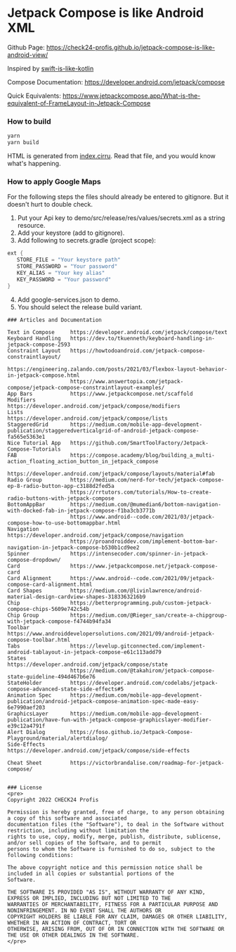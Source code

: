# Jetpack Compose is like Android XML

Github Page: https://check24-profis.github.io/jetpack-compose-is-like-android-view/


Inspired by [swift-is-like-kotlin](http://nilhcem.github.io/swift-is-like-kotlin/)

Compose Documentation: https://developer.android.com/jetpack/compose

Quick Equivalents: https://www.jetpackcompose.app/What-is-the-equivalent-of-FrameLayout-in-Jetpack-Compose

### How to build

```bash
yarn
yarn build
```

HTML is generated from [index.cirru](index.cirru).
Read that file, and you would know what's happening.


### How to apply Google Maps

For the following steps the files should already be entered to gitignore. But it doesn't hurt to double check.

1. Put your Api key to demo/src/release/res/values/secrets.xml as a string resource.
2. Add your keystore (add to gitignore).
3. Add following to secrets.gradle (project scope):

```groovy
ext {
   STORE_FILE = "Your keystore path"
   STORE_PASSWORD = "Your password"
   KEY_ALIAS = "Your key alias"
   KEY_PASSWORD = "Your password"
}
```
   
4. Add google-services.json to demo.
5. You should select the release build variant.

```
### Articles and Documentation

Text in Compose     https://developer.android.com/jetpack/compose/text
Keyboard Handling   https://dev.to/tkuenneth/keyboard-handling-in-jetpack-compose-2593
Constraint Layout   https://howtodoandroid.com/jetpack-compose-constraintlayout/
                    https://engineering.zalando.com/posts/2021/03/flexbox-layout-behavior-in-jetpack-compose.html
                    https://www.answertopia.com/jetpack-compose/jetpack-compose-constraintlayout-examples/
App Bars            https://www.jetpackcompose.net/scaffold
Modifiers           https://developer.android.com/jetpack/compose/modifiers
Lists               https://developer.android.com/jetpack/compose/lists
StaggeredGrid       https://medium.com/mobile-app-development-publication/staggeredverticalgrid-of-android-jetpack-compose-fa565e5363e1
Nice Tutorial App   https://github.com/SmartToolFactory/Jetpack-Compose-Tutorials
FAB                 https://compose.academy/blog/building_a_multi-action_floating_action_button_in_jetpack_compose
                    https://developer.android.com/jetpack/compose/layouts/material#fab
Radio Group         https://medium.com/nerd-for-tech/jetpack-compose-ep-8-radio-button-app-c3188d2fed5a
                    https://rrtutors.com/tutorials/How-to-create-radio-buttons-with-jetpack-compose
BottomAppBar        https://medium.com/@mumedian6/bottom-navigation-with-docked-fab-in-jetpack-compose-f1ba3cb3771b
                    https://www.android--code.com/2021/03/jetpack-compose-how-to-use-bottomappbar.html
Navigation          https://developer.android.com/jetpack/compose/navigation
                    https://proandroiddev.com/implement-bottom-bar-navigation-in-jetpack-compose-b530b1cd9ee2
Spinner             https://intensecoder.com/spinner-in-jetpack-compose-dropdown/
Card                https://www.jetpackcompose.net/jetpack-compose-card
Card Alignment      https://www.android--code.com/2021/09/jetpack-compose-card-alignment.html
Card Shapes         https://medium.com/@livinlawrence/android-material-design-cardview-shapes-3183363216b9
Chip                https://betterprogramming.pub/custom-jetpack-compose-chips-5609e742c54b
Chip Group          https://medium.com/@Rieger_san/create-a-chipgroup-with-jetpack-compose-f4744b94fa34
Toolbar             https://www.androiddevelopersolutions.com/2021/09/android-jetpack-compose-toolbar.html
Tabs                https://levelup.gitconnected.com/implement-android-tablayout-in-jetpack-compose-e61c113add79
States              https://developer.android.com/jetpack/compose/state
                    https://medium.com/@takahirom/jetpack-compose-state-guideline-494d467b6e76
StateHolder         https://developer.android.com/codelabs/jetpack-compose-advanced-state-side-effects#5
Animation Spec      https://medium.com/mobile-app-development-publication/android-jetpack-compose-animation-spec-made-easy-6e7990aef203
GraphicsLayer       https://medium.com/mobile-app-development-publication/have-fun-with-jetpack-compose-graphicslayer-modifier-e39c12a4791f
Alert Dialog        https://foso.github.io/Jetpack-Compose-Playground/material/alertdialog/
Side-Effects        https://developer.android.com/jetpack/compose/side-effects

Cheat Sheet         https://victorbrandalise.com/roadmap-for-jetpack-compose/


### License
<pre>
Copyright 2022 CHECK24 Profis

Permission is hereby granted, free of charge, to any person obtaining a copy of this software and associated
documentation files (the "Software"), to deal in the Software without restriction, including without limitation the
rights to use, copy, modify, merge, publish, distribute, sublicense, and/or sell copies of the Software, and to permit
persons to whom the Software is furnished to do so, subject to the following conditions:

The above copyright notice and this permission notice shall be included in all copies or substantial portions of the
Software.

THE SOFTWARE IS PROVIDED "AS IS", WITHOUT WARRANTY OF ANY KIND, EXPRESS OR IMPLIED, INCLUDING BUT NOT LIMITED TO THE
WARRANTIES OF MERCHANTABILITY, FITNESS FOR A PARTICULAR PURPOSE AND NONINFRINGEMENT. IN NO EVENT SHALL THE AUTHORS OR
COPYRIGHT HOLDERS BE LIABLE FOR ANY CLAIM, DAMAGES OR OTHER LIABILITY, WHETHER IN AN ACTION OF CONTRACT, TORT OR
OTHERWISE, ARISING FROM, OUT OF OR IN CONNECTION WITH THE SOFTWARE OR THE USE OR OTHER DEALINGS IN THE SOFTWARE.
</pre>
